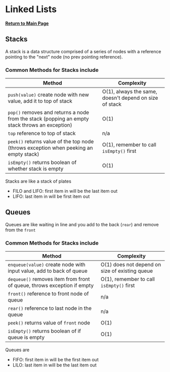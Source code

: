 # Linked Lists

**[Return to Main Page](https://annethor.github.io/reading-notes/)**

## Stacks

A stack is a data structure comprised of a series of nodes with a reference pointing to the "next" node (no prev pointing reference). 

### Common Methods for **Stacks** include

Method | Complexity
------ | ----------
```push(value)``` create node with new value, add it to top of stack | O(1), always the same, doesn't depend on size of stack
```pop()``` removes and returns a node from the stack (popping an empty stack throws an exception) | O(1)
```top``` reference to top of stack | n/a
```peek()``` returns value of the top node (throws exception when peeking an empty stack) | O(1), remember to call ```isEmpty()``` first
```isEmpty()``` returns boolean of whether stack is empty | O(1)

Stacks are like a stack of plates

- FILO and LIFO: first item in will be the last item out
- LIFO: last item in will be first item out

## Queues

Queues are like waiting in line and you add to the back (```rear```) and remove from the ```front```

### Common Methods for **Stacks** include

Method | Complexity
------ | ----------
```enqueue(value)``` create node with input value, add to back of queue | O(1) does not depend on size of existing queue
```dequeue()``` removes item from front of queue, throws exception if empty | O(1), remember to call ```isEmpty()``` first
```front()``` reference to front node of queue | n/a
```rear()``` reference to last node in the queue | n/a
```peek()``` returns value of ```front``` node | O(1)
```isEmpty()``` returns boolean of if queue is empty | O(1)

Queues are

- FIFO: first item in will be the first item out
- LILO: last item in will be the last item out 
